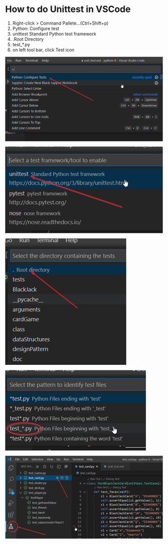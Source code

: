 # How to do Unittest in VSCode

1. Right-click > Command Pallete...(Ctrl+Shift+p)
1. Python: Configure test
1. unittest Standard Python test framework
1. .Root Directory
1. test_*.py
1. on left tool bar, click Test icon

![Configure Test](./doc/images/unittest2.png)

![Choose test tool](./doc/images/unittest3.png)

![Select test file folder](./doc/images/unittest4.png)

![Select test file name format](./doc/images/unittest5.png)

![Unitest](./doc/images/unittest1.png)